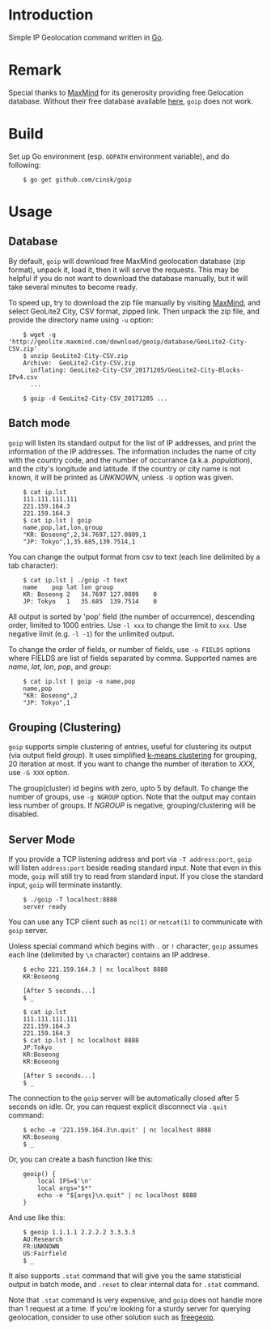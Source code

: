 
Introduction
============

Simple IP Geolocation command written in [Go](https://golang.org).

Remark
======

Special thanks to [MaxMind](https://www.maxmind.com) for its generosity providing free Gelocation database.
Without their free database available [here](https://dev.maxmind.com/geoip/geoip2/geolite2/), `goip` does not work.

Build
=====

Set up Go environment (esp. `GOPATH` environment variable), and do following:

        $ go get github.com/cinsk/goip

Usage
=====

Database
--------

By default, `goip` will download free MaxMind geolocation database (zip format), unpack it, load it, then it will serve the requests.   This may be helpful if you do not want to download the database manually, but it will take several minutes to become ready.

To speed up, try to download the zip file manually by visiting [MaxMind](https://dev.maxmind.com/geoip/geoip2/geolite2/), and select GeoLite2 City, CSV format, zipped link.  Then unpack the zip file, and provide the directory name using `-u` option:

        $ wget -q 'http://geolite.maxmind.com/download/geoip/database/GeoLite2-City-CSV.zip'
        $ unzip GeoLite2-City-CSV.zip 
        Archive:  GeoLite2-City-CSV.zip
          inflating: GeoLite2-City-CSV_20171205/GeoLite2-City-Blocks-IPv4.csv
          ...
        
        $ goip -d GeoLite2-City-CSV_20171205 ...

Batch mode
----------

`goip` will listen its standard output for the list of IP addresses, and print the information of the IP addresses.  The information includes the name of city with the country code, and the number of occurrance (a.k.a. *population*), and the city's longitude and latitude.   If the country or city name is not known, it will be printed as *UNKNOWN*, unless `-U` option was given.

        $ cat ip.lst
        111.111.111.111
        221.159.164.3
        221.159.164.3
        $ cat ip.lst | goip
        name,pop,lat,lon,group
        "KR: Boseong",2,34.7697,127.0809,1
        "JP: Tokyo",1,35.685,139.7514,1

You can change the output format from csv to text (each line delimited by a tab character):

        $ cat ip.lst | ./goip -t text
        name	pop	lat	lon	group
        KR: Boseong	2	34.7697	127.0809	0
        JP: Tokyo	1	35.685	139.7514	0

All output is sorted by 'pop' field (the number of occurrence), descending order, limited to 1000 entries.  Use `-l xxx` to change the limit to `xxx`.  Use negative limit (e.g. `-l -1`) for the unlimited output.

To change the order of fields, or number of fields, use `-o FIELDS` options where FIELDS are list of fields separated by comma.  Supported names are *name*, *lat*, *lon*, *pop*, and *group*:

        $ cat ip.lst | goip -o name,pop
        name,pop
        "KR: Boseong",2
        "JP: Tokyo",1

Grouping (Clustering)
---------------------

`goip` supports simple clustering of entries, useful for clustering its output (via output field *group*).   It uses simplified [k-means clustering](https://en.wikipedia.org/wiki/K-means_clustering) for grouping, 20 iteration at most.  If you want to change the number of iteration to *XXX*, use `-G XXX` option.

The group(cluster) id begins with zero, upto 5 by default.  To change the number of groups, use `-g NGROUP` option.  Note that the output may contain less number of groups.   If *NGROUP* is negative, grouping/clustering will be disabled.

Server Mode
-----------

If you provide a TCP listening address and port via `-T address:port`, `goip` will listen `address:port` beside reading standard input.   Note that even in this mode, `goip` will still try to read from standard input.  If you close the standard input, `goip` will terminate instantly.

        $ ./goip -T localhost:8888
        server ready

You can use any TCP client such as `nc(1)` or `netcat(1)` to communicate with `goip` server.

Unless special command which begins with `.` or `!` character, `goip` assumes each line (delimited by `\n` character) contains an IP addrese.

        $ echo 221.159.164.3 | nc localhost 8888
        KR:Boseong
        
        [After 5 seconds...]
        $ _

        $ cat ip.lst
        111.111.111.111
        221.159.164.3
        221.159.164.3
        $ cat ip.lst | nc localhost 8888
        JP:Tokyo
        KR:Boseong
        KR:Boseong
        
        [After 5 seconds...]
        $ _

The connection to the `goip` server will be automatically closed after 5 seconds on idle.  Or, you can request explicit disconnect via `.quit` command:

        $ echo -e '221.159.164.3\n.quit' | nc localhost 8888
        KR:Boseong
        $ _

Or, you can create a bash function like this:

        geoip() {
            local IFS=$'\n'
            local args="$*"
            echo -e "${args}\n.quit" | nc localhost 8888
        }
          
And use like this:

        $ geoip 1.1.1.1 2.2.2.2 3.3.3.3
        AU:Research
        FR:UNKNOWN
        US:Fairfield
        $ _

It also supports `.stat` command that will give you the same statisticial output in batch mode, and `.reset` to clear internal data for `.stat` command.

Note that `.stat` command is very expensive, and `goip` does not handle more than 1 request at a time.  If you're looking for a sturdy server for querying geolocation, consider to use other solution such as [freegeoip](https://github.com/fiorix/freegeoip).




